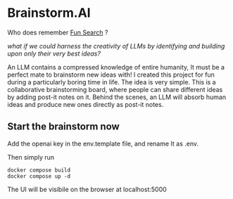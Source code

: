 # Brainstorm.AI
Who does remember [Fun Search](https://deepmind.google/discover/blog/funsearch-making-new-discoveries-in-mathematical-sciences-using-large-language-models/) ?


*what if we could harness the creativity of LLMs by identifying and building upon only their very best ideas?*

An LLM contains a compressed knowledge of entire humanity, It must be a perfect mate to brainstorm new ideas with! I created this project for fun during a particularly boring time in life. The idea is very simple.
This is a collaborative brainstorming board, where people can share different ideas by adding post-it notes on it. Behind the scenes, an LLM will absorb human ideas and produce new ones directly as post-it notes.
 


## Start the brainstorm now
Add the openai key in the env.template file, and rename It as .env.

Then simply run 
```shell
docker compose build
docker compose up -d
```

The UI will be visibile on the browser at localhost:5000

